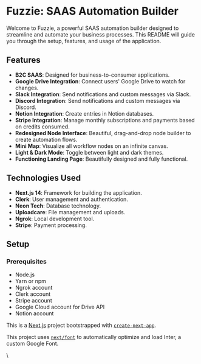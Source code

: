 # Fuzzie: SAAS Automation Builder

Welcome to Fuzzie, a powerful SAAS automation builder designed to streamline and automate your business processes. This README will guide you through the setup, features, and usage of the application.

## Features

- **B2C SAAS**: Designed for business-to-consumer applications.
- **Google Drive Integration**: Connect users' Google Drive to watch for changes.
- **Slack Integration**: Send notifications and custom messages via Slack.
- **Discord Integration**: Send notifications and custom messages via Discord.
- **Notion Integration**: Create entries in Notion databases.
- **Stripe Integration**: Manage monthly subscriptions and payments based on credits consumed.
- **Redesigned Node Interface**: Beautiful, drag-and-drop node builder to create automation flows.
- **Mini Map**: Visualize all workflow nodes on an infinite canvas.
- **Light & Dark Mode**: Toggle between light and dark themes.
- **Functioning Landing Page**: Beautifully designed and fully functional.

## Technologies Used

- **Next.js 14**: Framework for building the application.
- **Clerk**: User management and authentication.
- **Neon Tech**: Database technology.
- **Uploadcare**: File management and uploads.
- **Ngrok**: Local development tool.
- **Stripe**: Payment processing.


## Setup

### Prerequisites

- Node.js
- Yarn or npm
- Ngrok account
- Clerk account
- Stripe account
- Google Cloud account for Drive API
- Notion account














This is a [Next.js](https://nextjs.org/) project bootstrapped with [`create-next-app`](https://github.com/vercel/next.js/tree/canary/packages/create-next-app).



This project uses [`next/font`](https://nextjs.org/docs/basic-features/font-optimization) to automatically optimize and load Inter, a custom Google Font.



\

